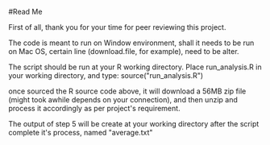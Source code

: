 #Read Me

First of all, thank you for your time for peer reviewing this project.

The code is meant to run on Window environment, shall it needs to be run on Mac OS, certain line (download.file, for example), need to be alter.

The script should be run at your R working directory.
Place run_analysis.R in your working directory, and type:
source("run_analysis.R")

once sourced the R source code above, it will download a 56MB zip file (might took awhile depends on your connection), and then unzip and process it accordingly as per project's requirement.

The output of step 5 will be create at your working directory after the script complete it's process, named "average.txt"
